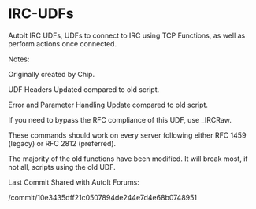 IRC-UDFs
========

AutoIt IRC UDFs, UDFs to connect to IRC using TCP Functions, as well as perform actions once connected.


Notes:

  Originally created by Chip.
  
  UDF Headers Updated compared to old script.
  
  Error and Parameter Handling Update compared to old script.
  
  If you need to bypass the RFC compliance of this UDF, use _IRCRaw.
  
  These commands should work on every server following either RFC 1459 (legacy) or RFC 2812 (preferred).
  
  The majority of the old functions have been modified. It will break most, if not all, scripts using the old UDF.

Last Commit Shared with AutoIt Forums:

  /commit/10e3435dff21c0507894de244e7d4e68b0748951
